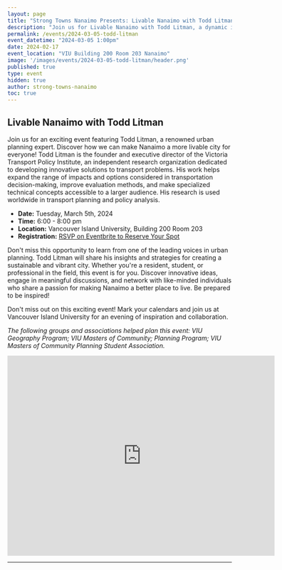 ```yaml
---
layout: page
title: "Strong Towns Nanaimo Presents: Livable Nanaimo with Todd Litman"
description: "Join us for Livable Nanaimo with Todd Litman, a dynamic in-person event focused on creating a more livable and vibrant community in Nanaimo! <a href=\"https://www.eventbrite.ca/e/strong-towns-nanaimo-presents-livable-nanaimo-with-todd-litman-tickets-823216000217?aff=oddtdtcreator\" target=\"_blank\">RSVP on Eventbrite.</a>" 
permalink: /events/2024-03-05-todd-litman
event_datetime: "2024-03-05 1:00pm"
date: 2024-02-17
event_location: "VIU Building 200 Room 203 Nanaimo"
image: '/images/events/2024-03-05-todd-litman/header.png'
published: true
type: event
hidden: true
author: strong-towns-nanaimo
toc: true
---
```


## Livable Nanaimo with Todd Litman

Join us for an exciting event featuring Todd Litman, a renowned urban planning expert. Discover how we can make Nanaimo a more livable city for everyone! Todd Litman is the founder and executive director of the Victoria Transport Policy Institute, an independent research organization dedicated to developing innovative solutions to transport problems. His work helps expand the range of impacts and options considered in transportation decision-making, improve evaluation methods, and make specialized technical concepts accessible to a larger audience. His research is used worldwide in transport planning and policy analysis.

- **Date:** Tuesday, March 5th, 2024
- **Time:** 6:00 - 8:00 pm
- **Location:** Vancouver Island University, Building 200 Room 203
- **Registration:** [RSVP on Eventbrite to Reserve Your Spot](https://www.eventbrite.ca/e/strong-towns-nanaimo-presents-livable-nanaimo-with-todd-litman-tickets-823216000217?aff=oddtdtcreator)

Don't miss this opportunity to learn from one of the leading voices in urban planning. Todd Litman will share his insights and strategies for creating a sustainable and vibrant city. Whether you're a resident, student, or professional in the field, this event is for you. Discover innovative ideas, engage in meaningful discussions, and network with like-minded individuals who share a passion for making Nanaimo a better place to live. Be prepared to be inspired!

Don't miss out on this exciting event! Mark your calendars and join us at Vancouver Island University for an evening of inspiration and collaboration.

_The following groups and associations helped plan this event: VIU Geography Program; VIU Masters of Community; Planning Program; VIU Masters of Community Planning Student Association._

<iframe src="https://www.google.com/maps/embed?pb=!1m18!1m12!1m3!1d5218.52761344713!2d-123.97132817765659!3d49.15760070148034!2m3!1f0!2f0!3f0!3m2!1i1024!2i768!4f13.1!3m3!1m2!1s0x5488a3ed204a06ef%3A0x62f26560f569d288!2sVancouver%20Island%20University!5e0!3m2!1sen!2sca!4v1707101619104!5m2!1sen!2sca" width="600" height="450" style="border:0;" allowfullscreen="" loading="lazy" referrerpolicy="no-referrer-when-downgrade"></iframe>

***
